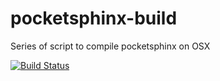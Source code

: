# pocketsphinx-build
Series of script to compile pocketsphinx on OSX

[![Build Status](https://travis-ci.org/bossjones/pocketsphinx-build.svg?branch=master)](https://travis-ci.org/bossjones/pocketsphinx-build)
